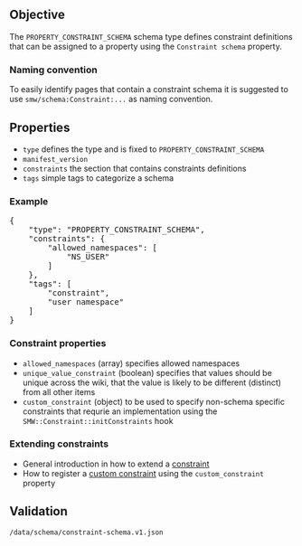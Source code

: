 ## Objective

The `PROPERTY_CONSTRAINT_SCHEMA` schema type defines constraint definitions that can be assigned to a property using the `Constraint schema` property.

### Naming convention

To easily identify pages that contain a constraint schema it is suggested to use `smw/schema:Constraint:...` as naming convention.

## Properties

- `type` defines the type and is fixed to `PROPERTY_CONSTRAINT_SCHEMA`
- `manifest_version`
- `constraints` the section that contains constraints definitions
- `tags` simple tags to categorize a schema

### Example

<pre>
{
    "type": "PROPERTY_CONSTRAINT_SCHEMA",
    "constraints": {
        "allowed_namespaces": [
            "NS_USER"
        ]
    },
    "tags": [
        "constraint",
        "user namespace"
    ]
}
</pre>

### Constraint properties

- `allowed_namespaces` (array) specifies allowed namespaces
- `unique_value_constraint` (boolean) specifies that values should be unique across the wiki, that the value is likely to be different (distinct) from all other items
- `custom_constraint` (object) to be used to specify non-schema specific constraints that requrie an implementation using the `SMW::Constraint::initConstraints` hook

### Extending constraints

- General introduction in how to extend a [constraint](https://github.com/SemanticMediaWiki/SemanticMediaWiki/blob/master/docs/architecture/extending.constraint.md)
- How to register a [custom constraint](https://github.com/SemanticMediaWiki/SemanticMediaWiki/blob/master/docs/examples/register.custom.constraint.md) using the `custom_constraint` property

## Validation

`/data/schema/constraint-schema.v1.json`
